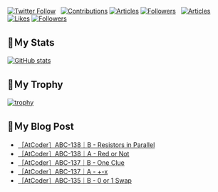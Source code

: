 [![Twitter Follow](https://img.shields.io/twitter/follow/hyperdb?label=twitter&logo=twitter&style=plastic)](https://twitter.com/hyperdb)
&nbsp;
[![Contributions](https://badgen.org/img/qiita/hyperdb/contributions?style=plastic)](https://qiita.com/hyperdb)
[![Articles](https://badgen.org/img/qiita/hyperdb/articles?style=plastic)](https://qiita.com/hyperdb)
[![Followers](https://badgen.org/img/qiita/hyperdb/followers?style=plastic)](https://qiita.com/hyperdb)
&nbsp;
[![Articles](https://badgen.org/img/zenn/hyperdb/articles)](https://zenn.dev/hyperdb)
[![Likes](https://badgen.org/img/zenn/hyperdb/likes?style=plastic)](https://zenn.dev/hyperdb)
[![Followers](https://badgen.org/img/zenn/hyperdb/followers?style=plastic)](https://zenn.dev/hyperdb)

## 🔖Ｍy Stats

[![GitHub stats](https://github-readme-stats-eight-theta.vercel.app/api?username=hyperdb&theme=radical&count_private=true&show_icons=true)](https://github.com/anuraghazra/github-readme-stats)

## 🔖Ｍy Trophy

[![trophy](https://github-profile-trophy.vercel.app/?username=hyperdb&theme=onedark)](https://github.com/ryo-ma/github-profile-trophy)

## 🔖Ｍy Blog Post

<!-- BLOG-POST-LIST:START -->
- [［AtCoder］ABC-138｜B - Resistors in Parallel](https://zenn.dev/hyperdb/articles/4b8586730b9f9a)
- [［AtCoder］ABC-138｜A - Red or Not](https://zenn.dev/hyperdb/articles/2b2c6357163dee)
- [［AtCoder］ABC-137｜B - One Clue](https://zenn.dev/hyperdb/articles/b0ff49575df0e7)
- [［AtCoder］ABC-137｜A - +-x](https://zenn.dev/hyperdb/articles/a1dbc189328025)
- [［AtCoder］ABC-135｜B - 0 or 1 Swap](https://zenn.dev/hyperdb/articles/79834ed40535ec)
<!-- BLOG-POST-LIST:END -->
